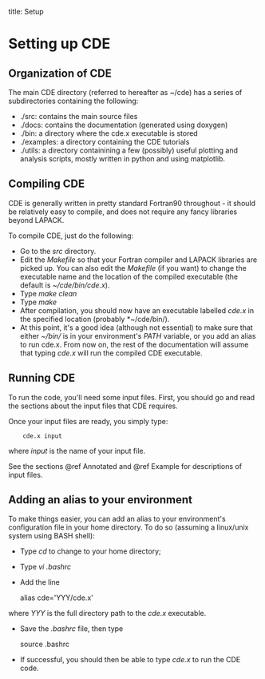 title: Setup

# Setting up CDE

## Organization of CDE

The main CDE directory (referred to hereafter as ~/cde) has a series of subdirectories containing the following:
- ./src: contains the main source files
- ./docs: contains the documentation (generated using doxygen)
- ./bin: a directory where the cde.x executable is stored
- ./examples: a directory containing the CDE tutorials
- ./utils: a directory containining a few (possibly) useful plotting and analysis scripts, mostly written in
  python and using matplotlib.

## Compiling CDE

CDE is generally written in pretty standard Fortran90 throughout - it should be relatively easy to compile, and does not require any fancy libraries beyond LAPACK.

To compile CDE, just do the following:

- Go to the *src* directory.
- Edit the *Makefile* so that your Fortran compiler and LAPACK libraries are picked up. You can also edit the *Makefile* (if you want) to change the executable name and the location of the compiled executable (the default is *~/cde/bin/cde.x*).
- Type *make clean*
- Type *make*
- After compilation, you should now have an executable labelled *cde.x* in the specified location (probably *~/cde/bin/).
- At this point, it's a good idea (although not essential) to make sure that either *~/bin/* is in your environment's *PATH* variable, or you add an alias to run cde.x. From now on, the rest of the documentation will assume that typing *cde.x* will run the compiled CDE executable.

## Running CDE

To run the code, you'll need some input files. First, you should go and read the sections about the input files that CDE requires. 

Once your input files are ready, you simply type:

        cde.x input

where *input* is the name of your input file.

See the sections @ref Annotated and @ref Example for descriptions of input files.

## Adding an alias to your environment

To make things easier, you can add an alias to your environment's configuration file in your home directory. To do so (assuming a linux/unix system using BASH shell):

- Type *cd* to change to your home directory;
- Type *vi .bashrc*
- Add the line


	alias cde='YYY/cde.x'


where *YYY* is the full directory path to the *cde.x* executable.

- Save the *.bashrc* file, then type


	source .bashrc


- If successful, you should then be able to type *cde.x* to run the CDE code.

